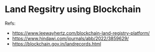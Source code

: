 # Land Regsitry using Blockchain

Refs:

- https://www.leewayhertz.com/blockchain-land-registry-platform/
- https://www.hindawi.com/journals/abb/2022/3859629/
- https://blockchain.gov.in/landrecords.html
